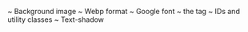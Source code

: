 ~ Background image
~ Webp format
~ Google font
~ the <span> tag
~ IDs and utility classes
~ Text-shadow